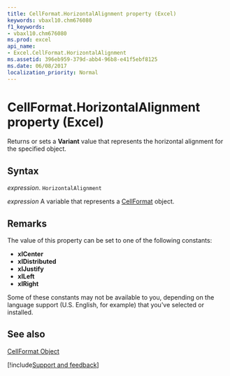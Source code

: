 ```yaml
---
title: CellFormat.HorizontalAlignment property (Excel)
keywords: vbaxl10.chm676080
f1_keywords:
- vbaxl10.chm676080
ms.prod: excel
api_name:
- Excel.CellFormat.HorizontalAlignment
ms.assetid: 396eb959-379d-abb4-96b8-e41f5ebf8125
ms.date: 06/08/2017
localization_priority: Normal
---
```



# CellFormat.HorizontalAlignment property (Excel)

Returns or sets a  **Variant** value that represents the horizontal alignment for the specified object.


## Syntax

_expression_. `HorizontalAlignment`

_expression_ A variable that represents a [CellFormat](Excel.CellFormat.md) object.


## Remarks

The value of this property can be set to one of the following constants:

* **xlCenter**
* **xlDistributed**
* **xlJustify**
* **xlLeft**
* **xlRight**

Some of these constants may not be available to you, depending on the language support (U.S. English, for example) that you've selected or installed.


## See also


[CellFormat Object](Excel.CellFormat.md)

[!include[Support and feedback](~/includes/feedback-boilerplate.md)]